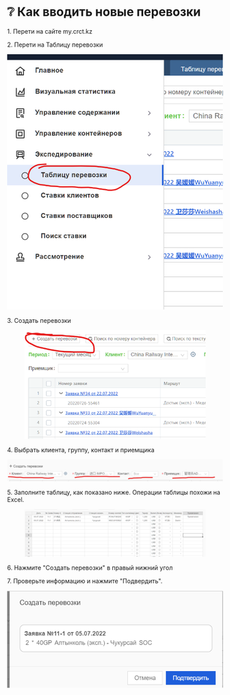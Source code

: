 # ❔ Как вводить новые перевозки

1\. Перети на сайте my.crct.kz

2\. Перети на Таблицу перевозки

![](<.gitbook/assets/image (12).png>)

3\. Создать перевозки

&#x20;

<figure><img src=".gitbook/assets/image (6) (1).png" alt=""><figcaption></figcaption></figure>

4\. Выбрать клиента, группу, контакт и приемщика

![](<.gitbook/assets/image (8).png>)

5\. Заполните таблицу, как показано ниже. Операции таблицы похожи на Excel.

<figure><img src=".gitbook/assets/image (4) (1).png" alt=""><figcaption></figcaption></figure>

6\. Нажмите "Создать перевозки" в правый нижний угол

7\.  Проверьте информацию и нажмите "Подвердить".

&#x20;![](<.gitbook/assets/image (4).png>)
